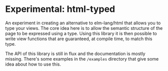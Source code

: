 # Experimental: html-typed

An experiment in creating an alternative to elm-lang/html that allows you to type your views.
The core idea here is to allow the semantic structure of the page to be expressed using a type.
Using this library it is then possible to write view functions that are guaranteed, at compile time, to match this type.

The API of this library is still in flux and the documentation is mostly missing. There's some examples in the `/examples` directory that give some idea about how to use this.
